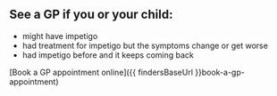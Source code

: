 ## See a GP if you or your child:

- might have impetigo
- had treatment for impetigo but the symptoms change or get worse
- had impetigo before and it keeps coming back

[Book a GP appointment online]({{ findersBaseUrl }}book-a-gp-appointment)